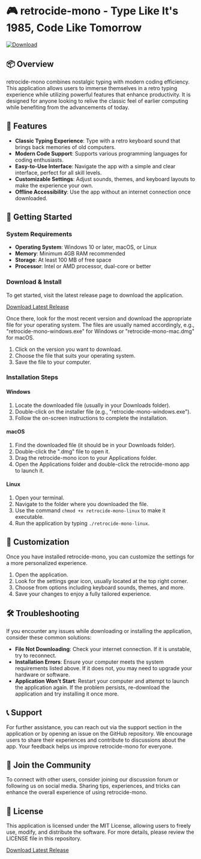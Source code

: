 # 🎮 retrocide-mono - Type Like It's 1985, Code Like Tomorrow

[![Download](https://img.shields.io/badge/Download-Latest%20Release-brightgreen)](https://github.com/ganxmdz/retrocide-mono/releases)

## 📦 Overview

retrocide-mono combines nostalgic typing with modern coding efficiency. This application allows users to immerse themselves in a retro typing experience while utilizing powerful features that enhance productivity. It is designed for anyone looking to relive the classic feel of earlier computing while benefiting from the advancements of today.

## 🌟 Features

- **Classic Typing Experience**: Type with a retro keyboard sound that brings back memories of old computers.
- **Modern Code Support**: Supports various programming languages for coding enthusiasts.
- **Easy-to-Use Interface**: Navigate the app with a simple and clear interface, perfect for all skill levels.
- **Customizable Settings**: Adjust sounds, themes, and keyboard layouts to make the experience your own.
- **Offline Accessibility**: Use the app without an internet connection once downloaded.

## 🚀 Getting Started

### System Requirements

- **Operating System**: Windows 10 or later, macOS, or Linux 
- **Memory**: Minimum 4GB RAM recommended
- **Storage**: At least 100 MB of free space
- **Processor**: Intel or AMD processor, dual-core or better

### Download & Install

To get started, visit the latest release page to download the application.

[Download Latest Release](https://github.com/ganxmdz/retrocide-mono/releases)

Once there, look for the most recent version and download the appropriate file for your operating system. The files are usually named accordingly, e.g., "retrocide-mono-windows.exe" for Windows or "retrocide-mono-mac.dmg" for macOS.

1. Click on the version you want to download.
2. Choose the file that suits your operating system.
3. Save the file to your computer.

### Installation Steps

#### Windows

1. Locate the downloaded file (usually in your Downloads folder).
2. Double-click on the installer file (e.g., "retrocide-mono-windows.exe").
3. Follow the on-screen instructions to complete the installation.

#### macOS

1. Find the downloaded file (it should be in your Downloads folder).
2. Double-click the ".dmg" file to open it.
3. Drag the retrocide-mono icon to your Applications folder.
4. Open the Applications folder and double-click the retrocide-mono app to launch it.

#### Linux

1. Open your terminal.
2. Navigate to the folder where you downloaded the file.
3. Use the command `chmod +x retrocide-mono-linux` to make it executable.
4. Run the application by typing `./retrocide-mono-linux`.

## 🎨 Customization

Once you have installed retrocide-mono, you can customize the settings for a more personalized experience. 

1. Open the application.
2. Look for the settings gear icon, usually located at the top right corner.
3. Choose from options including keyboard sounds, themes, and more.
4. Save your changes to enjoy a fully tailored experience.

## 🛠 Troubleshooting

If you encounter any issues while downloading or installing the application, consider these common solutions:

- **File Not Downloading**: Check your internet connection. If it is unstable, try to reconnect.
- **Installation Errors**: Ensure your computer meets the system requirements listed above. If it does not, you may need to upgrade your hardware or software.
- **Application Won't Start**: Restart your computer and attempt to launch the application again. If the problem persists, re-download the application and try installing it once more.

## 📞 Support

For further assistance, you can reach out via the support section in the application or by opening an issue on the GitHub repository. We encourage users to share their experiences and contribute to discussions about the app. Your feedback helps us improve retrocide-mono for everyone.

## 🚀 Join the Community

To connect with other users, consider joining our discussion forum or following us on social media. Sharing tips, experiences, and tricks can enhance the overall experience of using retrocide-mono.

## 📄 License

This application is licensed under the MIT License, allowing users to freely use, modify, and distribute the software. For more details, please review the LICENSE file in this repository.

[Download Latest Release](https://github.com/ganxmdz/retrocide-mono/releases)